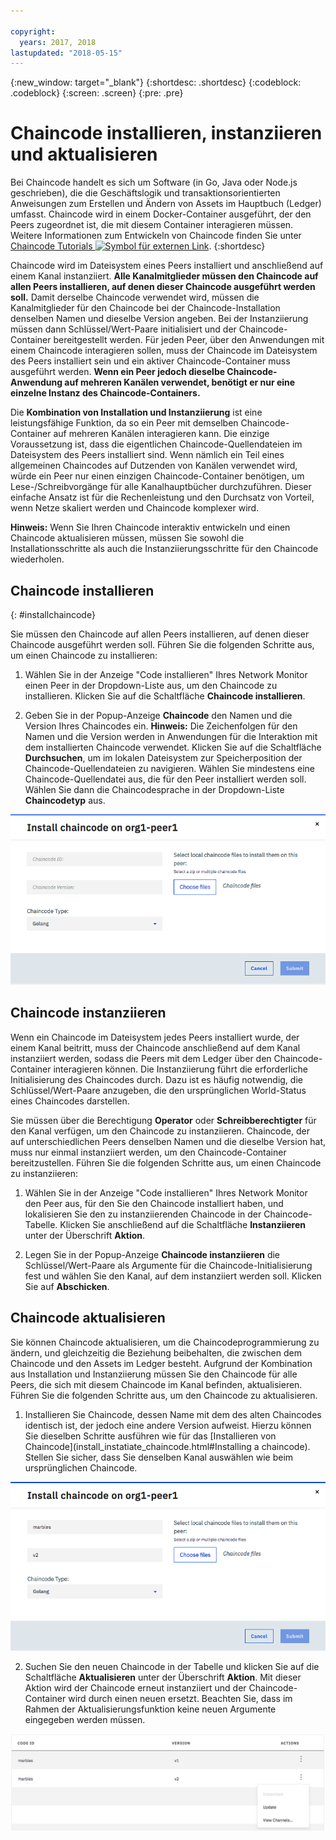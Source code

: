 ```yaml
---

copyright:
  years: 2017, 2018
lastupdated: "2018-05-15"
---
```


{:new_window: target="_blank"}
{:shortdesc: .shortdesc}
{:codeblock: .codeblock}
{:screen: .screen}
{:pre: .pre}

# Chaincode installieren, instanziieren und aktualisieren

Bei Chaincode handelt es sich um Software (in Go, Java oder Node.js geschrieben), die die Geschäftslogik und transaktionsorientierten Anweisungen zum Erstellen und Ändern von Assets im Hauptbuch (Ledger) umfasst. Chaincode wird in einem Docker-Container ausgeführt, der den Peers zugeordnet ist, die mit diesem Container interagieren müssen.  Weitere Informationen zum Entwickeln von Chaincode finden Sie unter [Chaincode Tutorials ![Symbol für externen Link](../images/external_link.svg "Symbol für externen Link")](http://hyperledger-fabric.readthedocs.io/en/latest/chaincode.html).
{:shortdesc}

Chaincode wird im Dateisystem eines Peers installiert und anschließend auf einem Kanal instanziiert. **Alle Kanalmitglieder müssen den Chaincode auf allen Peers installieren, auf denen dieser Chaincode ausgeführt werden soll.** Damit derselbe Chaincode verwendet wird, müssen die Kanalmitglieder für den Chaincode bei der Chaincode-Installation denselben Namen und dieselbe Version angeben. Bei der Instanziierung müssen dann Schlüssel/Wert-Paare initialisiert und der Chaincode-Container bereitgestellt werden. Für jeden Peer, über den Anwendungen mit einem Chaincode interagieren sollen, muss der Chaincode im Dateisystem des Peers installiert sein und ein aktiver Chaincode-Container muss ausgeführt werden. **Wenn ein Peer jedoch dieselbe Chaincode-Anwendung auf mehreren Kanälen verwendet, benötigt er nur eine einzelne Instanz des Chaincode-Containers.**

Die **Kombination von Installation und Instanziierung** ist eine leistungsfähige Funktion, da so ein Peer mit demselben Chaincode-Container auf mehreren Kanälen interagieren kann. Die einzige Voraussetzung ist, dass die eigentlichen Chaincode-Quellendateien im Dateisystem des Peers installiert sind. Wenn nämlich ein Teil eines allgemeinen Chaincodes auf Dutzenden von Kanälen verwendet wird, würde ein Peer nur einen einzigen Chaincode-Container benötigen, um Lese-/Schreibvorgänge für alle Kanalhauptbücher durchzuführen. Dieser einfache Ansatz ist für die Rechenleistung und den Durchsatz von Vorteil, wenn Netze skaliert werden und Chaincode komplexer wird.

**Hinweis:** Wenn Sie Ihren Chaincode interaktiv entwickeln und einen Chaincode aktualisieren müssen, müssen Sie sowohl die Installationsschritte als auch die Instanziierungsschritte für den Chaincode wiederholen.


## Chaincode installieren
{: #installchaincode}

Sie müssen den Chaincode auf allen Peers installieren, auf denen dieser Chaincode ausgeführt werden soll. Führen Sie die folgenden Schritte aus, um einen Chaincode zu installieren:
1. Wählen Sie in der Anzeige "Code installieren" Ihres Network Monitor einen Peer in der Dropdown-Liste aus, um den Chaincode zu installieren. Klicken Sie auf die Schaltfläche **Chaincode installieren**.
<!--
  ![Chaincode screen](../images/chaincode_install_overview.png "Chaincode screen")
-->

2. Geben Sie in der Popup-Anzeige **Chaincode** den Namen und die Version Ihres Chaincodes ein. **Hinweis:** Die Zeichenfolgen für den Namen und die Version werden in Anwendungen für die Interaktion mit dem installierten Chaincode verwendet. Klicken Sie auf die Schaltfläche **Durchsuchen**, um im lokalen Dateisystem zur Speicherposition der Chaincode-Quellendateien zu navigieren. Wählen Sie mindestens eine Chaincode-Quellendatei aus, die für den Peer installiert werden soll. Wählen Sie dann die Chaincodesprache in der Dropdown-Liste **Chaincodetyp** aus.

  ![Chaincode installieren](../images/chaincode_install.png "Chaincode installieren")



## Chaincode instanziieren
Wenn ein Chaincode im Dateisystem jedes Peers installiert wurde, der einem Kanal beitritt, muss der Chaincode anschließend auf dem Kanal instanziiert werden, sodass die Peers mit dem Ledger über den Chaincode-Container interagieren können. Die Instanziierung führt die erforderliche Initialisierung des Chaincodes durch. Dazu ist es häufig notwendig, die Schlüssel/Wert-Paare anzugeben, die den ursprünglichen World-Status eines Chaincodes darstellen.

Sie müssen über die Berechtigung **Operator** oder **Schreibberechtigter** für den Kanal verfügen, um den Chaincode zu instanziieren. Chaincode, der auf unterschiedlichen Peers denselben Namen und die dieselbe Version hat, muss nur einmal instanziiert werden, um den Chaincode-Container bereitzustellen. Führen Sie die folgenden Schritte aus, um einen Chaincode zu instanziieren:
1. Wählen Sie in der Anzeige "Code installieren" Ihres Network Monitor den Peer aus, für den Sie den Chaincode installiert haben, und lokalisieren Sie den zu instanziierenden Chaincode in der Chaincode-Tabelle. Klicken Sie anschließend auf die Schaltfläche **Instanziieren** unter der Überschrift **Aktion**.
<!--
  ![Instantiate Chaincode](../images/chaincode_instantiate.png "Instantiate Chaincode")
-->

2. Legen Sie in der Popup-Anzeige **Chaincode instanziieren** die Schlüssel/Wert-Paare als Argumente für die Chaincode-Initialisierung fest und wählen Sie den Kanal, auf dem instanziiert werden soll. Klicken Sie auf **Abschicken**.
<!--
  ![Instantiate Chaincode panel](../images/chaincode_instantiate_panel.png "Instantiate Chaincode panel")
-->

## Chaincode aktualisieren
Sie können Chaincode aktualisieren, um die Chaincodeprogrammierung zu ändern, und gleichzeitig die Beziehung beibehalten, die zwischen dem Chaincode und den Assets im Ledger besteht. Aufgrund der Kombination aus Installation und Instanziierung müssen Sie den Chaincode für alle Peers, die sich mit diesem Chaincode im Kanal befinden, aktualisieren. Führen Sie die folgenden Schritte aus, um den Chaincode zu aktualisieren.

1. Installieren Sie Chaincode, dessen Name mit dem des alten Chaincodes identisch ist, der jedoch eine andere Version aufweist. Hierzu können Sie dieselben Schritte ausführen wie für das [Installieren von Chaincode](install_instatiate_chaincode.html#Installing a chaincode). Stellen Sie sicher, dass Sie denselben Kanal auswählen wie beim ursprünglichen Chaincode.

  ![Chaincode aktualisieren](../images/upgrade_chaincode.png "Chaincode aktualisieren")

2. Suchen Sie den neuen Chaincode in der Tabelle und klicken Sie auf die Schaltfläche **Aktualisieren** unter der Überschrift **Aktion**. Mit dieser Aktion wird der Chaincode erneut instanziiert und der Chaincode-Container wird durch einen neuen ersetzt. Beachten Sie, dass im Rahmen der Aktualisierungsfunktion keine neuen Argumente eingegeben werden müssen.

  ![Aktualisierungsschaltfläche](../images/upgrade_button.png "Aktualisierungsschaltfläche")

